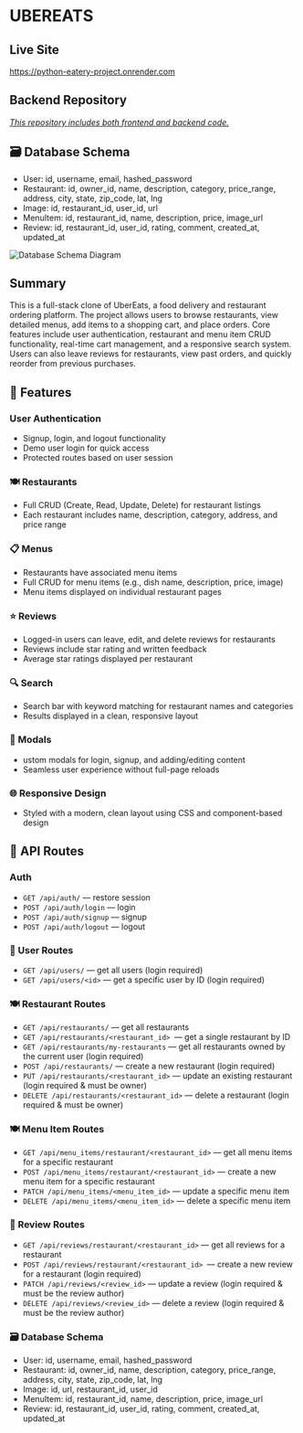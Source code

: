 # UBEREATS

## Live Site
https://python-eatery-project.onrender.com

## Backend Repository
[_This repository includes both frontend and backend code._](https://github.com/adubz510/python-eatery-project.git)

## 🗃 Database Schema

- User: id, username, email, hashed_password
- Restaurant: id, owner_id, name, description, category, price_range, address, city, state, zip_code, lat, lng
- Image: id, restaurant_id, user_id, url
- MenuItem: id, restaurant_id, name, description, price, image_url
- Review: id, restaurant_id, user_id, rating, comment, created_at, updated_at

![Database Schema Diagram](https://res.cloudinary.com/drasm4tug/image/upload/v1747503624/Screenshot_2025-05-16_at_2.50.49_PM_t9oxpf.png)



## Summary

This is a full-stack clone of UberEats, a food delivery and restaurant ordering platform. The project allows users to browse restaurants, view detailed menus, add items to a shopping cart, and place orders. Core features include user authentication, restaurant and menu item CRUD functionality, real-time cart management, and a responsive search system. Users can also leave reviews for restaurants, view past orders, and quickly reorder from previous purchases. 


## 🔧 Features
### User Authentication
- Signup, login, and logout functionality
- Demo user login for quick access
- Protected routes based on user session

### 🍽️ Restaurants
- Full CRUD (Create, Read, Update, Delete) for restaurant listings
- Each restaurant includes name, description, category, address, and price range

### 📋 Menus
- Restaurants have associated menu items
- Full CRUD for menu items (e.g., dish name, description, price, image)
- Menu items displayed on individual restaurant pages

### ⭐ Reviews
- Logged-in users can leave, edit, and delete reviews for restaurants
- Reviews include star rating and written feedback
- Average star ratings displayed per restaurant


### 🔍 Search
- Search bar with keyword matching for restaurant names and categories
- Results displayed in a clean, responsive layout

### 📱 Modals
- ustom modals for login, signup, and adding/editing content
- Seamless user experience without full-page reloads

### 🌐 Responsive Design
- Styled with a modern, clean layout using CSS and component-based design


## 📂 API Routes

### Auth
- `GET /api/auth/` — restore session
- `POST /api/auth/login` — login
- `POST /api/auth/signup` — signup
- `POST /api/auth/logout` — logout

### 👤 User Routes
- `GET /api/users/` — get all users (login required)
- `GET /api/users/<id>` — get a specific user by ID (login required)

### 🍽️ Restaurant Routes
- `GET /api/restaurants/` — get all restaurants
- `GET /api/restaurants/<restaurant_id> `— get a single restaurant by ID
- `GET /api/restaurants/my-restaurants` — get all restaurants owned by the current user (login required)
- `POST /api/restaurants/` — create a new restaurant (login required)
- `PUT /api/restaurants/<restaurant_id>` — update an existing restaurant (login required & must be owner)
- `DELETE /api/restaurants/<restaurant_id>` — delete a restaurant (login required & must be owner)

### 🍽️ Menu Item Routes
- `GET /api/menu_items/restaurant/<restaurant_id>` — get all menu items for a specific restaurant
- `POST /api/menu_items/restaurant/<restaurant_id>` — create a new menu item for a specific restaurant
- `PATCH /api/menu_items/<menu_item_id>` — update a specific menu item
- `DELETE /api/menu_items/<menu_item_id>` — delete a specific menu item

### 📝 Review Routes
- `GET /api/reviews/restaurant/<restaurant_id>` — get all reviews for a restaurant
- `POST /api/reviews/restaurant/<restaurant_id> `— create a new review for a restaurant (login required)
- `PATCH /api/reviews/<review_id>` — update a review (login required & must be the review author)
- `DELETE /api/reviews/<review_id>` — delete a review (login required & must be the review author)

### 🗃 Database Schema
- User: id, username, email, hashed_password
- Restaurant: id, owner_id, name, description, category, price_range, address, city, state, zip_code, lat, lng
- Image: id, url, restaurant_id, user_id
- MenuItem: id, restaurant_id, name, description, price, image_url
- Review: id, restaurant_id, user_id, rating, comment, created_at, updated_at


